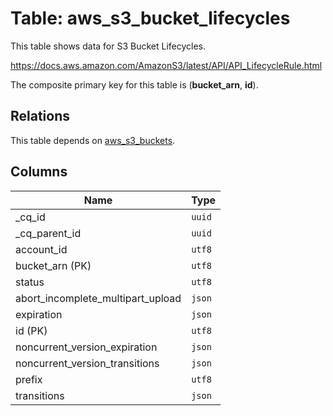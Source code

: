 # Table: aws_s3_bucket_lifecycles

This table shows data for S3 Bucket Lifecycles.

https://docs.aws.amazon.com/AmazonS3/latest/API/API_LifecycleRule.html

The composite primary key for this table is (**bucket_arn**, **id**).

## Relations

This table depends on [aws_s3_buckets](aws_s3_buckets.md).

## Columns

| Name          | Type          |
| ------------- | ------------- |
|_cq_id|`uuid`|
|_cq_parent_id|`uuid`|
|account_id|`utf8`|
|bucket_arn (PK)|`utf8`|
|status|`utf8`|
|abort_incomplete_multipart_upload|`json`|
|expiration|`json`|
|id (PK)|`utf8`|
|noncurrent_version_expiration|`json`|
|noncurrent_version_transitions|`json`|
|prefix|`utf8`|
|transitions|`json`|